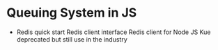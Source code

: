 # Queuing System in JS
* Redis quick start
Redis client interface
Redis client for Node JS
Kue deprecated but still use in the industry
